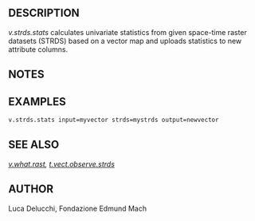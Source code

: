 ## DESCRIPTION

*v.strds.stats* calculates univariate statistics from given space-time
raster datasets (STRDS) based on a vector map and uploads statistics to
new attribute columns.

## NOTES

## EXAMPLES

```sh
v.strds.stats input=myvector strds=mystrds output=newvector
```

## SEE ALSO

*[v.what.rast](https://grass.osgeo.org/grass-stable/manuals/v.what.rast.html),
[t.vect.observe.strds](https://grass.osgeo.org/grass-stable/manuals/t.vect.observe.strds.html)*

## AUTHOR

Luca Delucchi, Fondazione Edmund Mach
